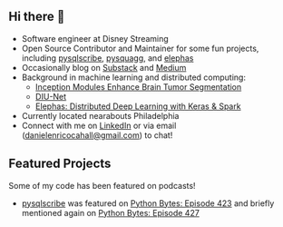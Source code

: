 ## Hi there 👋
- Software engineer at Disney Streaming 
- Open Source Contributor and Maintainer for some fun projects, including [pysqlscribe](https://pypi.org/project/pysqlscribe/), [pysquagg](https://github.com/danielenricocahall/pysquagg), and [elephas](https://github.com/danielenricocahall/elephas)
- Occasionally blog on [Substack](https://substack.com/@dannycahall) and [Medium](https://danielcahall.medium.com/)
- Background in machine learning and distributed computing:
  - [Inception Modules Enhance Brain Tumor Segmentation](https://www.frontiersin.org/journals/computational-neuroscience/articles/10.3389/fncom.2019.00044/full)
  - [DIU-Net](https://arxiv.org/abs/2108.06772)
  - [Elephas: Distributed Deep Learning with Keras & Spark](https://joss.theoj.org/papers/10.21105/joss.04073)
- Currently located nearabouts Philadelphia
- Connect with me on [LinkedIn](https://www.linkedin.com/in/daniel-enrico-cahall/) or via email (danielenricocahall@gmail.com) to chat!


## Featured Projects
Some of my code has been featured on podcasts!

- [pysqlscribe](https://github.com/danielenricocahall/pysqlscribe) was featured on [Python Bytes: Episode 423](https://pythonbytes.fm/episodes/show/423/traveling-the-python-universe) and briefly mentioned again on [Python Bytes: Episode 427](https://pythonbytes.fm/episodes/show/427/rise-of-the-python-lord)
